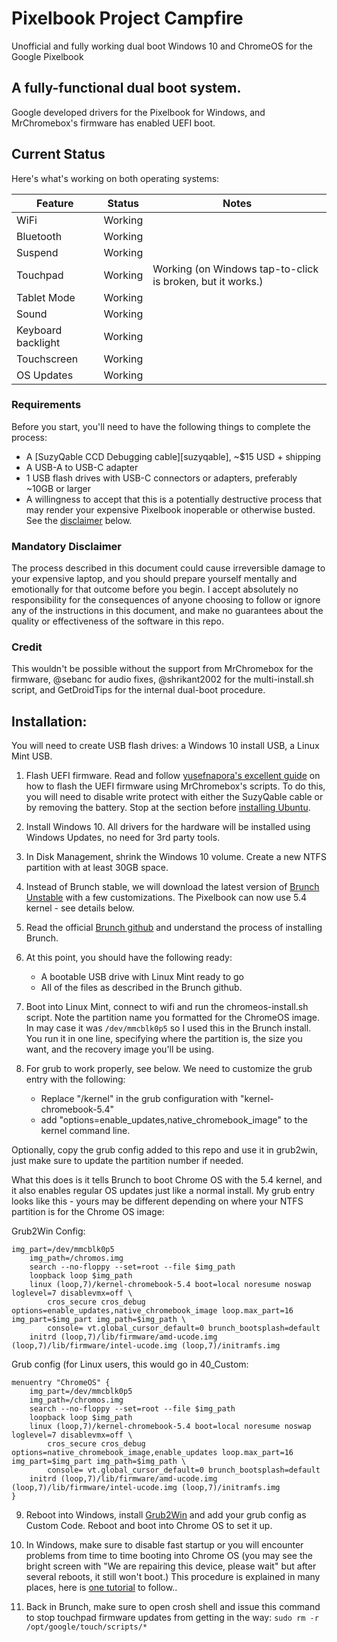 # Pixelbook Project Campfire
Unofficial and fully working dual boot Windows 10 and ChromeOS for the Google Pixelbook 

## A fully-functional dual boot system.
Google developed drivers for the Pixelbook for Windows, and MrChromebox's firmware has enabled UEFI boot. 

## Current Status

Here's what's working on both operating systems:

| Feature            | Status               | Notes                                                             |
|--------------------|----------------------|-------------------------------------------------------------------|
| WiFi               | Working              | 	                                                                |
| Bluetooth          | Working              | 	                                                                |
| Suspend            | Working              | 	                                                                |
| Touchpad           | Working              | Working (on Windows tap-to-click is broken, but it works.)        |
| Tablet Mode	     | Working 		    | 								        |
| Sound              | Working              |                         |
| Keyboard backlight | Working              |                                                                   |
| Touchscreen        | Working              |                                                                   |
| OS Updates         | Working	            |  			        |


### Requirements

Before you start, you'll need to have the following things to complete the process:

- A [SuzyQable CCD Debugging cable][suzyqable], ~$15 USD + shipping
- A USB-A to USB-C adapter
- 1 USB flash drives with USB-C connectors or adapters, preferably ~10GB or larger
- A willingness to accept that this is a potentially destructive process that may render your
  expensive Pixelbook inoperable or otherwise busted. See the [disclaimer](#disclaimer) below.

### Mandatory Disclaimer

The process described in this document could cause irreversible damage to your expensive laptop, and
you should prepare yourself mentally and emotionally for that outcome before you begin. I accept absolutely no responsibility for the consequences of anyone choosing to follow or ignore any of the instructions in this document, and make no guarantees about the quality or effectiveness of the
software in this repo.

### Credit

This wouldn't be possible without the support from MrChromebox for the firmware, @sebanc for audio fixes, @shrikant2002 for the multi-install.sh script, and GetDroidTips for the internal dual-boot procedure. 

## Installation:
You will need to create USB flash drives: a Windows 10 install USB, a Linux Mint USB.

1. Flash UEFI firmware. Read and follow [yusefnapora's excellent guide](https://github.com/yusefnapora/pixelbook-linux) on how to flash the UEFI firmware using MrChromebox's scripts. To do this, you will need to disable write protect with either the SuzyQable cable or by removing the battery. Stop at the section before [installing Ubuntu](https://github.com/yusefnapora/pixelbook-linux#installing-stock-ubuntu). 

2. Install Windows 10. All drivers for the hardware will be installed using Windows Updates, no need for 3rd party tools.

3. In Disk Management, shrink the Windows 10 volume. Create a new NTFS partition with at least 30GB space. 

4. Instead of Brunch stable, we will download the latest version of [Brunch Unstable](https://github.com/sebanc/brunch-unstable/releases) with a few customizations. The Pixelbook can now use 5.4 kernel - see details below.

5. Read the official [Brunch github](https://github.com/sebanc/brunch) and understand the process of installing Brunch.

6. At this point, you should have the following ready:
	- A bootable USB drive with Linux Mint ready to go
	- All of the files as described in the Brunch github. 

7. Boot into Linux Mint, connect to wifi and run the chromeos-install.sh script. Note the partition name you formatted for the ChromeOS image. In may case it was `/dev/mmcblk0p5` so I used this in the Brunch install. You run it in one line, specifying where the partition is, the size you want, and the recovery image you'll be using. 

8. For grub to work properly, see below. We need to customize the grub entry with the following:
	- Replace "/kernel" in the grub configuration with "kernel-chromebook-5.4"
	- add "options=enable_updates,native_chromebook_image" to the kernel command line.

Optionally, copy the grub config added to this repo and use it in grub2win, just make sure to update the partition number if needed.

What this does is it tells Brunch to boot Chrome OS with the 5.4 kernel, and it also enables regular OS updates just like a normal install. My grub entry looks like this - yours may be different depending on where your NTFS partition is for the Chrome OS image: 

Grub2Win Config:

```
img_part=/dev/mmcblk0p5
	img_path=/chromos.img
	search --no-floppy --set=root --file $img_path
	loopback loop $img_path
	linux (loop,7)/kernel-chromebook-5.4 boot=local noresume noswap loglevel=7 disablevmx=off \
		cros_secure cros_debug options=enable_updates,native_chromebook_image loop.max_part=16 img_part=$img_part img_path=$img_path \
		console= vt.global_cursor_default=0 brunch_bootsplash=default 
	initrd (loop,7)/lib/firmware/amd-ucode.img (loop,7)/lib/firmware/intel-ucode.img (loop,7)/initramfs.img
```

Grub config (for Linux users, this would go in 40_Custom:
```
menuentry "ChromeOS" {
	img_part=/dev/mmcblk0p5
	img_path=/chromos.img
	search --no-floppy --set=root --file $img_path
	loopback loop $img_path
	linux (loop,7)/kernel-chromebook-5.4 boot=local noresume noswap loglevel=7 disablevmx=off \
		cros_secure cros_debug options=native_chromebook_image,enable_updates loop.max_part=16 img_part=$img_part img_path=$img_path \
		console= vt.global_cursor_default=0 brunch_bootsplash=default
	initrd (loop,7)/lib/firmware/amd-ucode.img (loop,7)/lib/firmware/intel-ucode.img (loop,7)/initramfs.img
}
```

9. Reboot into Windows, install [Grub2Win](https://sourceforge.net/projects/grub2win/) and add your grub config as Custom Code. Reboot and boot into Chrome OS to set it up. 

10. In Windows, make sure to disable fast startup or you will encounter problems from time to time booting into Chrome OS (you may see the bright screen with "We are repairing this device, please wait" but after several reboots, it still won't boot.) This procedure is explained in many places, here is [one tutorial](https://help.uaudio.com/hc/en-us/articles/213195423-How-To-Disable-Fast-Startup-in-Windows-10) to follow.. 
11. Back in Brunch, make sure to open crosh shell and issue this command to stop touchpad firmware updates from getting in the way: `sudo rm -r /opt/google/touch/scripts/*`






